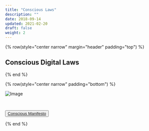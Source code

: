 ```yaml
---
title: "Conscious Laws"
description: ""
date: 2018-09-14
updated: 2021-02-20
draft: false
weight: 2
---
```



<div class="container mx-auto">


<!-- section 2 (co-found) -->


{% row(style="center narrow" margin="header" padding="top") %}

## Conscious Digital Laws

{% end %}


{% row(style="center narrow" padding="bottom") %}

![Image](img/digitallaws.png#xl#mx-auto)

<br>

<button>[Conscious Manifesto](/manifesto/)</button>

{% end %}

</div>


